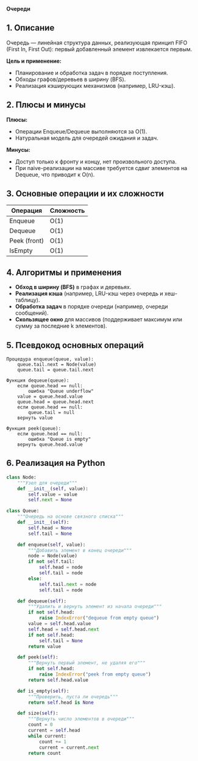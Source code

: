 **Очереди**

## 1. Описание
Очередь — линейная структура данных, реализующая принцип FIFO (First In, First Out): первый добавленный элемент извлекается первым.

**Цель и применение:**
- Планирование и обработка задач в порядке поступления.
- Обходы графов/деревьев в ширину (BFS).
- Реализация кэширующих механизмов (например, LRU-кэш).

## 2. Плюсы и минусы
**Плюсы:**
- Операции Enqueue/Dequeue выполняются за O(1).
- Натуральная модель для очередей ожидания и задач.

**Минусы:**
- Доступ только к фронту и концу, нет произвольного доступа.
- При naive-реализации на массиве требуется сдвиг элементов на Dequeue, что приводит к O(n).

## 3. Основные операции и их сложности
| Операция     | Сложность |
|--------------|-----------|
| Enqueue      | O(1)      |
| Dequeue      | O(1)      |
| Peek (front) | O(1)      |
| IsEmpty      | O(1)      |

## 4. Алгоритмы и применения
- **Обход в ширину (BFS)** в графах и деревьях.
- **Реализация кэша** (например, LRU-кэш через очередь и хеш-таблицу).
- **Обработка задач** в порядке очереди (например, очереди сообщений).
- **Скользящее окно** для массивов (поддерживает максимум или сумму за последние k элементов).

## 5. Псевдокод основных операций
```text
Процедура enqueue(queue, value):
    queue.tail.next = Node(value)
    queue.tail = queue.tail.next

Функция dequeue(queue):
    если queue.head == null:
        ошибка "Queue underflow"
    value = queue.head.value
    queue.head = queue.head.next
    если queue.head == null:
        queue.tail = null
    вернуть value

Функция peek(queue):
    если queue.head == null:
        ошибка "Queue is empty"
    вернуть queue.head.value
```

## 6. Реализация на Python
```python
class Node:
    """Узел для очереди"""
    def __init__(self, value):
        self.value = value
        self.next = None

class Queue:
    """Очередь на основе связного списка"""
    def __init__(self):
        self.head = None
        self.tail = None

    def enqueue(self, value):
        """Добавить элемент в конец очереди"""
        node = Node(value)
        if not self.tail:
            self.head = node
            self.tail = node
        else:
            self.tail.next = node
            self.tail = node

    def dequeue(self):
        """Удалить и вернуть элемент из начала очереди"""
        if not self.head:
            raise IndexError("dequeue from empty queue")
        value = self.head.value
        self.head = self.head.next
        if not self.head:
            self.tail = None
        return value

    def peek(self):
        """Вернуть первый элемент, не удаляя его"""
        if not self.head:
            raise IndexError("peek from empty queue")
        return self.head.value

    def is_empty(self):
        """Проверить, пуста ли очередь"""
        return self.head is None

    def size(self):
        """Вернуть число элементов в очереди"""
        count = 0
        current = self.head
        while current:
            count += 1
            current = current.next
        return count
```

